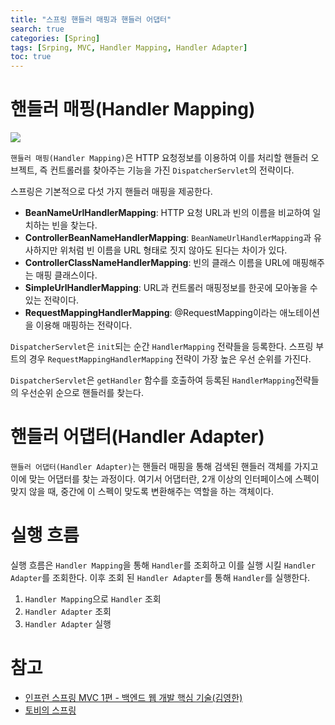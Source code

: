 ```yaml
---
title: "스프링 핸들러 매핑과 핸들러 어댑터"
search: true
categories: [Spring]
tags: [Srping, MVC, Handler Mapping, Handler Adapter]
toc: true
---
```


# 핸들러 매핑(Handler Mapping)
![]({{site.url}}/assets/img/post/spring/15/img01.PNG)

`핸들러 매핑(Handler Mapping)`은 HTTP 요청정보를 이용하여 이를 처리할 핸들러 오브젝트, 즉 컨트롤러를 찾아주는 기능을 가진 `DispatcherServlet`의 전략이다.

스프링은 기본적으로 다섯 가지 핸들러 매핑을 제공한다.
- **BeanNameUrlHandlerMapping**: HTTP 요청 URL과 빈의 이름을 비교하여 일치하는 빈을 찾는다.
- **ControllerBeanNameHandlerMapping**: `BeanNameUrlHandlerMapping`과 유사하지만 위처럼 빈 이름을 URL 형태로 짓지 않아도 된다는 차이가 있다.
- **ControllerClassNameHandlerMapping**: 빈의 클래스 이름을 URL에 매핑해주는 매핑 클래스이다.
- **SimpleUrlHandlerMapping**: URL과 컨트롤러 매핑정보를 한곳에 모아놓을 수 있는 전략이다.
- **RequestMappingHandlerMapping**: @RequestMapping이라는 애노테이션을 이용해 매핑하는 전략이다.

`DispatcherServlet`은 `init`되는 순간 `HandlerMapping` 전략들을 등록한다. 스프링 부트의 경우 `RequestMappingHandlerMapping` 전략이 가장 높은 우선 순위를 가진다.

`DispatcherServlet`은 `getHandler` 함수를 호출하여 등록된 `HandlerMapping`전략들의 우선순위 순으로 핸들러를 찾는다.

# 핸들러 어댑터(Handler Adapter)

`핸들러 어댑터(Handler Adapter)`는 핸들러 매핑을 통해 검색된 핸들러 객체를 가지고 이에 맞는 어댑터를 찾는 과정이다.
여기서 어댑터란, 2개 이상의 인터페이스에 스펙이 맞지 않을 때, 중간에 이 스펙이 맞도록 변환해주는 역할을 하는 객체이다.

# 실행 흐름
실행 흐름은 `Handler Mapping`을 통해 `Handler`를 조회하고 이를 실행 시킬 `Handler Adapter`를 조회한다.
이후 조회 된 `Handler Adapter`를 통해 `Handler`를 실행한다.

1. `Handler Mapping`으로 `Handler` 조회
2. `Handler Adapter` 조회
3. `Handler Adapter` 실행

# 참고

- [인프런 스프링 MVC 1편 - 백엔드 웹 개발 핵심 기술(김영한)](https://www.inflearn.com/course/%EC%8A%A4%ED%94%84%EB%A7%81-mvc-1/dashboard)
- [토비의 스프링](http://www.kyobobook.co.kr/product/detailViewKor.laf?ejkGb=KOR&mallGb=KOR&barcode=9788960773417&orderClick=LAG&Kc=)
